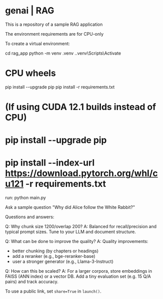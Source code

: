 
# genai | RAG
This is a repository of a sample RAG application


The environment requirements are for CPU-only

To create a virtual environment:

cd rag_app
python -m venv .venv
.\.venv\Scripts\Activate

# CPU wheels
pip install --upgrade pip
pip install -r requirements.txt

# (If using CUDA 12.1 builds instead of CPU)
# pip install --upgrade pip
# pip install --index-url https://download.pytorch.org/whl/cu121 -r requirements.txt



run: 
python main.py

Ask a sample question "Why did Alice follow the White Rabbit?"



Questions and answers: 

Q: Why chunk size 1200/overlap 200? 
A: Balanced for recall/precision and typical prompt sizes. Tune to your LLM and document structure. 

Q: What can be done to improve the quality? 
A: Quality improvements: 
- better chunking (by chapters or headings)
- add a reranker (e.g., bge-reranker-base)
- user a stronger generator (e.g., Llama-3-Instruct)

Q: How can this be scaled? 
A: For a larger corpora, store embeddings in FAISS (ANN index) or a vector DB. Add a tiny evaluation set (e.g. 15 Q/A pairs) and track accuracy. 


To use a public link, set `share=True` in `launch()`.
